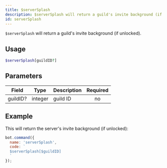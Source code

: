 ```yaml
---
title: $serverSplash 
description: $serverSplash will return a guild's invite background (if unlocked).
id: serverSplash
---
```


`$serverSplash` will return a guild's invite background (if unlocked).

## Usage

```php
$serverSplash[guildID?]
```

## Parameters 


| Field     | Type    | Description                                        | Required |
|-----------|---------|----------------------------------------------------| :------: |
| guildID?    | integer  | guild ID                             | no      |


## Example

This will return the server's invite background (if unlocked):

```javascript
bot.command({
  name: 'serverSplash',
  code: `
  $serverSplash[$guildID]
  `
});
```
